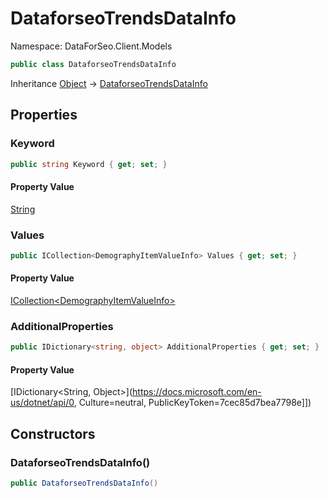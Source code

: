 # DataforseoTrendsDataInfo

Namespace: DataForSeo.Client.Models

```csharp
public class DataforseoTrendsDataInfo
```

Inheritance [Object](https://docs.microsoft.com/en-us/dotnet/api/Object) → [DataforseoTrendsDataInfo](./DataforseoTrendsDataInfo.md)

## Properties

### **Keyword**

```csharp
public string Keyword { get; set; }
```

#### Property Value

[String](https://docs.microsoft.com/en-us/dotnet/api/String)<br>

### **Values**

```csharp
public ICollection<DemographyItemValueInfo> Values { get; set; }
```

#### Property Value

[ICollection&lt;DemographyItemValueInfo&gt;](./DemographyItemValueInfo.md)<br>

### **AdditionalProperties**

```csharp
public IDictionary<string, object> AdditionalProperties { get; set; }
```

#### Property Value

[IDictionary&lt;String, Object&gt;](https://docs.microsoft.com/en-us/dotnet/api/0, Culture=neutral, PublicKeyToken=7cec85d7bea7798e]])<br>

## Constructors

### **DataforseoTrendsDataInfo()**

```csharp
public DataforseoTrendsDataInfo()
```
